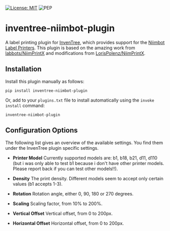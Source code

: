 [![License: MIT](https://img.shields.io/badge/License-MIT-yellow.svg)](https://opensource.org/licenses/MIT)
![PEP](https://github.com/inventree/inventree-python/actions/workflows/pep.yaml/badge.svg)


# inventree-niimbot-plugin

A label printing plugin for [InvenTree](https://inventree.org), which provides support for the [Niimbot Label Printers](https://www.niimbot.com/enweb/product_label.html?category_id=6). This plugin is based on the amazing work from [labbots/NiimPrintX](https://github.com/labbots/NiimPrintX/tree/main) and modifications from [LorisPolenz/NiimPrintX](https://github.com/LorisPolenz/NiimPrintX/tree/main).

## Installation

Install this plugin manually as follows:

```
pip install inventree-niimbot-plugin
```

Or, add to your `plugins.txt` file to install automatically using the `invoke install` command:

```
inventree-niimbot-plugin
```

## Configuration Options
The following list gives an overview of the available settings. You find them under the InvenTree plugin specific settings.

* **Printer Model**
Currently supported models are: 
b1, b18, b21, d11, d110 (but i was only able to test b1 because i don't have other printer models. Please report back if you can test other models!!).

* **Density**
The print density. Different models seem to accept only certain values (b1 accepts 1-3).

* **Rotation**
Rotation angle, either 0, 90, 180 or 270 degrees.

* **Scaling**
Scaling factor, from 10% to 200%.

* **Vertical Offset**
Vertical offset, from 0 to 200px.

* **Horizontal Offset**
Horizontal offset, from 0 to 200px.


